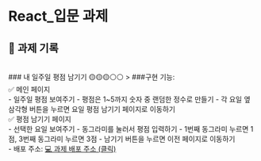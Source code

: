 # React_입문 과제

## 📝 과제 기록
</br>
### 내 일주일 평점 남기기 🟡🟡🟡⚪⚪
> ###구현 기능:
<aside>
✅ 메인 페이지
</aside>
- 일주일 평점 보여주기
    - 평점은 1~5까지 숫자 중 랜덤한 정수로 만들기
- 각 요일 옆 삼각형 버튼을 누르면 요일 평점 남기기 페이지로 이동하기
</br>
<aside>
✅ 평점 남기기 페이지
</aside>
- 선택한 요일 보여주기
- 동그라미를 눌러서 평점 입력하기
    - 1번째 동그라미 누르면 1점, 3번째 동그라미 누르면 3점
- 남기기 버튼을 누르면 이전 페이지로 이동하기
</br>
- 배포 주소:
<a href="http://yunhw.s3-website.ap-northeast-2.amazonaws.com/"> 💻 과제 배포 주소 (클릭)</a>
  </br>
